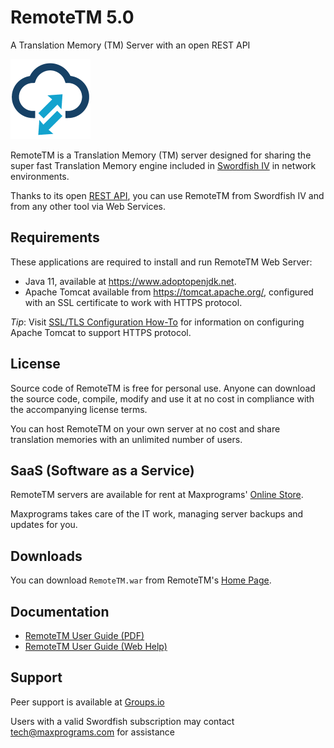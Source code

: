 # RemoteTM 5.0
 A Translation Memory (TM) Server with an open REST API

 <img src="images/favicon.png" alt=""/>

RemoteTM is a Translation Memory (TM) server designed for sharing the super fast Translation Memory engine included in [Swordfish IV](https://maxprograms.com/products/swordfish.html) in network environments.

Thanks to its open [REST API](https://en.wikipedia.org/wiki/Representational_state_transfer), you can use RemoteTM from Swordfish IV and from any other tool via Web Services.

## Requirements

These applications are required to install and run RemoteTM Web Server:
 - Java 11, available at https://www.adoptopenjdk.net.
 - Apache Tomcat available from https://tomcat.apache.org/, configured with an SSL certificate to work with HTTPS protocol.

 _Tip_: Visit [SSL/TLS Configuration How-To](https://tomcat.apache.org/tomcat-9.0-doc/ssl-howto.html) for information on configuring Apache Tomcat to support HTTPS protocol.

## License
Source code of RemoteTM is free for personal use. Anyone can download the source code, compile, modify and use it at no cost in compliance with the accompanying license terms.

You can host RemoteTM on your own server at no cost and share translation memories with an unlimited number of users.

## SaaS (Software as a Service)
RemoteTM servers are available for rent at Maxprograms' [Online Store](https://www.maxprograms.com/store/buy.html).

Maxprograms takes care of the IT work, managing server backups and updates for you.

## Downloads

You can download `RemoteTM.war` from RemoteTM's [Home Page](https://maxprograms.com/products/remotetm.html).

## Documentation

 - [RemoteTM User Guide (PDF)](https://www.maxprograms.com/support/remotetm.pdf)
 - [RemoteTM User Guide (Web Help)](https://www.maxprograms.com/support/remotetm.html)

 ## Support

 Peer support is available at  [Groups.io](https://groups.io/g/maxprograms/)

 Users with a valid Swordfish subscription may contact tech@maxprograms.com for assistance

